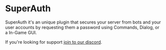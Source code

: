 # SuperAuth
SuperAuth it's an unique plugin that secures your server from bots and your user accounts by requesting them a password using Commands, Dialog, or a In-Game GUI.

If you're looking for support [join to our discord](https://go.theprogramsrc.xyz/discord).
